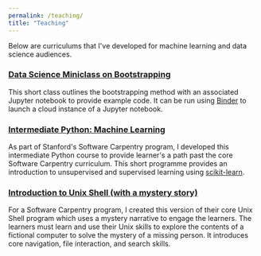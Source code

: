 ```yaml
---
permalink: /teaching/
title: "Teaching"
---
```


Below are curriculums that I've developed for machine learning and data science audiences.

### [Data Science Miniclass on Bootstrapping](https://github.com/jakelever/bootstrap_lesson)

This short class outlines the bootstrapping method with an associated Jupyter notebook to provide example code. It can be run using [Binder](https://mybinder.org/v2/gh/jakelever/bootstrap_lesson/main) to launch a cloud instance of a Jupyter notebook.

### [Intermediate Python: Machine Learning](https://jakelever.github.io/swc-machine-learning-short/)

As part of Stanford's Software Carpentry program, I developed this intermediate Python course to provide learner's a path past the core Software Carpentry curriculum. This short programme provides an introduction to unsupervised and supervised learning using [scikit-learn](https://scikit-learn.org/).

### [Introduction to Unix Shell (with a mystery story)](https://jakelever.github.io/shell-novice-adventure/)

For a Software Carpentry program, I created this version of their core Unix Shell program which uses a mystery narrative to engage the learners. The learners must learn and use their Unix skills to explore the contents of a fictional computer to solve the mystery of a missing person. It introduces core navigation, file interaction, and search skills.
